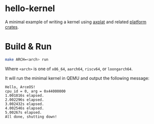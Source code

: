 # hello-kernel

A minimal example of writing a kernel using [axplat](../../axplat) and related [platform crates](../../platforms).

# Build & Run

```bash
make ARCH=<arch> run
```

Where `<arch>` is one of `x86_64`, `aarch64`, `riscv64`, or `loongarch64`.

It will run the minimal kernel in QEMU and output the following message:

```
Hello, ArceOS!
cpu_id = 0, arg = 0x44000000
1.001816s elapsed.
2.002296s elapsed.
3.002432s elapsed.
4.002546s elapsed.
5.00267s elapsed.
All done, shutting down!
```
